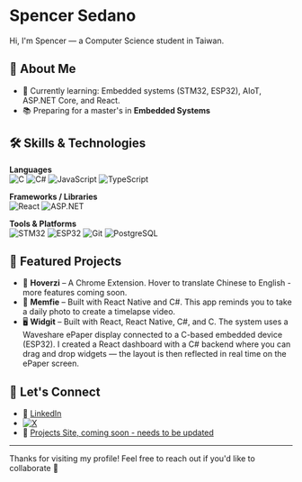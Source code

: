 # Spencer Sedano

Hi, I'm Spencer — a Computer Science student in Taiwan.

## 🚀 About Me

- 🔭 Currently learning: Embedded systems (STM32, ESP32), AIoT, ASP.NET Core, and React. 
- 📚 Preparing for a master's in **Embedded Systems**

## 🛠️ Skills & Technologies

**Languages**  
![C](https://img.shields.io/badge/C-00599C?style=flat)
![C#](https://img.shields.io/badge/C%23-239120?style=flat&logo=c-sharp&logoColor=white)
![JavaScript](https://img.shields.io/badge/JavaScript-F7DF1E?style=flat&logo=javascript&logoColor=black)
![TypeScript](https://img.shields.io/badge/TypeScript-007ACC?style=flat&logo=typescript&logoColor=white)

**Frameworks / Libraries**  
![React](https://img.shields.io/badge/React-61DAFB?style=flat&logo=react&logoColor=black)
![ASP.NET](https://img.shields.io/badge/ASP.NET-512BD4?style=flat&logo=.net&logoColor=white)

**Tools & Platforms**  
![STM32](https://img.shields.io/badge/STM32-03234B?style=flat&logo=STMicroelectronics&logoColor=white)
![ESP32](https://img.shields.io/badge/ESP32-000000?style=flat&logo=espressif&logoColor=white)
![Git](https://img.shields.io/badge/Git-F05032?style=flat&logo=git&logoColor=white)
![PostgreSQL](https://img.shields.io/badge/PostgreSQL-336791?style=flat&logo=postgresql&logoColor=white)

## 📂 Featured Projects

- 🧠 **Hoverzi** – A Chrome Extension. Hover to translate Chinese to English - more features coming soon.
- 📸 **Memfie** – Built with React Native and C#. This app reminds you to take a daily photo to create a timelapse video.   
- 🖥️ **Widgit** – Built with React, React Native, C#, and C. The system uses a Waveshare ePaper display connected to a C-based embedded device (ESP32). I created a React dashboard with a C# backend where you can drag and drop widgets — the layout is then reflected in real time on the ePaper screen.

## 🤝 Let's Connect

- 💼 [LinkedIn](https://www.linkedin.com/in/spencersedano/)
- [![X](https://img.shields.io/badge/-_-%23000000?style=flat&logo=x&logoColor=white)](https://x.com/spencersedanov)
- 🧠 [Projects Site, coming soon - needs to be updated](https://spencersedano.github.io/spencer-portfolio)

---

Thanks for visiting my profile! Feel free to reach out if you'd like to collaborate 🚀


<!--
**SpencerSedano/SpencerSedano** is a ✨ _special_ ✨ repository because its `README.md` (this file) appears on your GitHub profile.

Here are some ideas to get you started:

- 🔭 I’m currently working on ...
- 🌱 I’m currently learning ...
- 👯 I’m looking to collaborate on ...
- 🤔 I’m looking for help with ...
- 💬 Ask me about ...
- 📫 How to reach me: ...
- 😄 Pronouns: ...
- ⚡ Fun fact: ...
-->
